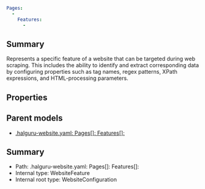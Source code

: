 <!--
title: Features[]
version: 1.0.0+62a79eb7c455dc244ea9db083fc0bfdac5d67dd0
generated: true
date: 2025-03-29T15:01:07Z
node: This file is generated by the command-line program: `halguru manual --generate-docs`
-->


```yaml
Pages:
  -
    Features:
      -
```

## Summary

Represents a specific feature of a website that can be targeted during web scraping.
This includes the ability to identify and extract corresponding data by configuring properties such as tag names,
regex patterns, XPath expressions, and HTML-processing parameters.

## Properties


## Parent models

* [.halguru-website.yaml: Pages[]: Features[]:]((website)-pages-list-features-list.md)
## Summary

* Path: .halguru-website.yaml: Pages[]: Features[]:
* Internal type: WebsiteFeature
* Internal root type: WebsiteConfiguration
